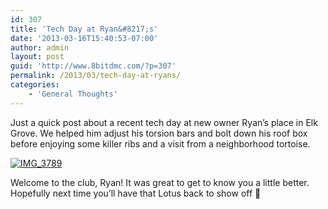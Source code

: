 ```yaml
---
id: 307
title: 'Tech Day at Ryan&#8217;s'
date: '2013-03-16T15:40:53-07:00'
author: admin
layout: post
guid: 'http://www.8bitdmc.com/?p=307'
permalink: /2013/03/tech-day-at-ryans/
categories:
    - 'General Thoughts'
---
```


Just a quick post about a recent tech day at new owner Ryan’s place in Elk Grove. We helped him adjust his torsion bars and bolt down his roof box before enjoying some killer ribs and a visit from a neighborhood tortoise.

[![IMG_3789](../../../assets/images2013/04/IMG_3789-300x225.jpg)](../../../assets/images2013/04/IMG_3789.jpg)

Welcome to the club, Ryan! It was great to get to know you a little better. Hopefully next time you’ll have that Lotus back to show off 🙂